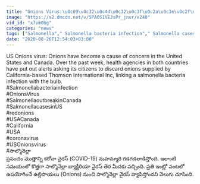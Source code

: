```yaml
---
title: "Onions Virus:\u0c09\u0c32\u0c4d\u0c32\u0c3f\u0c2a\u0c3e\u0c2f\u0c32\u0c41 \u0c26\u0c4d\u0c35\u0c3e\u0c30\u0c3e Salmonella Virus \u0c2a\u0c46\u0c30\u0c41\u0c17\u0c41\u0c24\u0c41\u0c28\u0c4d\u0c28 \u0c38\u0c3e\u0c32\u0c4d\u0c2e\u0c4a\u0c28\u0c46\u0c32\u0c4d\u0c32\u0c3e \u0c15\u0c47\u0c38\u0c41\u0c32\u0c41, \u0c09\u0c32\u0c4d\u0c32\u0c3f\u0c2a\u0c3e\u0c2f\u0c32\u0c2a\u0c48 \u0c28\u0c3f\u0c37\u0c47\u0c27\u0c02!"
image: "https://s2.dmcdn.net/v/SPAOS1VEJsPr_jnur/x240"
vid_id: "x7vm0bg"
categories: "news"
tags: ["Salmonella"," Salmonella bacteria infection"," Salmonella cases"]
date: "2020-08-26T12:54:03+03:00"
---
```

US Onions virus: Onions have become a cause of concern in the United States and Canada. Over the past week, health agencies in both countries have put out alerts asking its citizens to discard onions supplied by California-based Thomson International Inc, linking a salmonella bacteria infection with the bulb.   <br>#Salmonellabacteriainfection   <br>#OnionsVirus   <br>#SalmonellaoutbreakinCanada   <br>#SalmonellacasesinUS   <br>#redonions   <br>#USACanada   <br>#California   <br>#USA   <br>#coronavirus   <br>#USOnionsvirus   <br>#సాల్మొనెల్లా   <br>ప్రపంచం మొత్తాన్ని కరోనా వైరస్ (COVID-19) మహమ్మారి గడగడలాడిస్తోంది. ఇలాంటి సమయంలో కొత్తగా సాల్మొనెల్లా బ్యాక్టీరియా వైరస్ తెర మీదకు వచ్చింది. ప్రతి ఇంట్లో వంటలో ఉపయోగించే ఉల్లిపాయలు (Onions) నుంచి సాల్మొనెల్లా వైరస్ వ్యాపిస్తోందని వెలుగు చూసింది.

